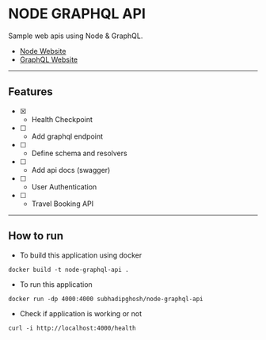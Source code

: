 # NODE GRAPHQL API

Sample web apis using Node & GraphQL.

- [Node Website](https://nodejs.org)
- [GraphQL Website](https://graphql.org)

---
## Features

- [x] - Health Checkpoint
- [ ] - Add graphql endpoint
- [ ] - Define schema and resolvers
- [ ] - Add api docs (swagger)
- [ ] - User Authentication
- [ ] - Travel Booking API

---
## How to run

- To build this application using docker

`docker build -t node-graphql-api .`

- To run this application

`docker run -dp 4000:4000 subhadipghosh/node-graphql-api`

- Check if application is working or not

`curl -i http://localhost:4000/health`